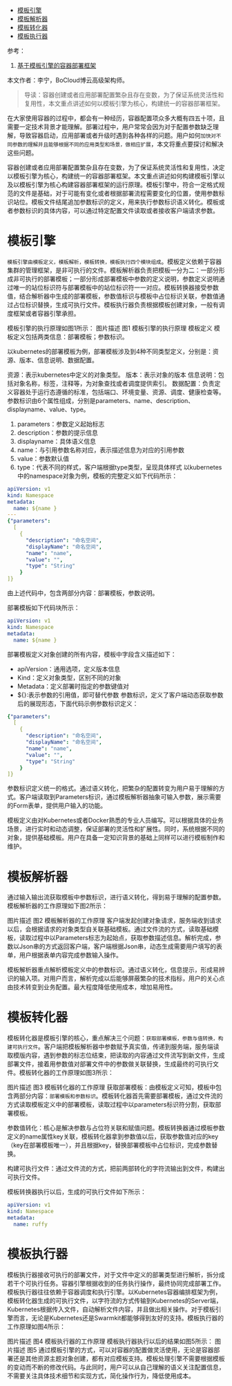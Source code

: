 
<!-- @import "[TOC]" {cmd="toc" depthFrom=1 depthTo=6 orderedList=false} -->
<!-- code_chunk_output -->

* [模板引擎](#模板引擎)
* [模板解析器](#模板解析器)
* [模板转化器](#模板转化器)
* [模板执行器](#模板执行器)

<!-- /code_chunk_output -->

参考：

1. [基于模板引擎的容器部署框架 ](http://geek.csdn.net/news/detail/231208)

本文作者：李宁，BoCloud博云高级架构师。

> 导读：容器创建或者应用部署配置繁杂且存在变数，为了保证系统灵活性和复用性，本文重点讲述如何以模板引擎为核心，构建统一的容器部署框架。

在大家使用容器的过程中，都会有一种经历，容器配置项众多大概有四五十项，且需要一定技术背景才能理解。部署过程中，用户常常会因为对于配置参数缺乏理解，导致容器启动，应用部署或者升级时遇到各种各样的问题。用户如何`加快对不同参数的理解并且能够根据不同的应用类型和场景，做相应扩展`，本文将重点要探讨和解决这些问题。

容器创建或者应用部署配置繁杂且存在变数，为了保证系统灵活性和复用性，决定以模板引擎为核心，构建统一的容器部署框架。本文重点讲述如何构建模板引擎以及以模板引擎为核心构建容器部署框架的运行原理。模板引擎中，符合一定格式规范的文件是基础，对于可能有变化或者根据部署流程需要变化的位置，使用参数标识站位。模板文件结尾追加参数标识的定义，用来执行参数标识语义转化。模板或者参数标识的具体内容，可以通过特定配置文件读取或者接收客户端请求参数。

# 模板引擎
`模板引擎由模板定义，模板解析，模板转换，模板执行四个模块组成`。模板定义依赖于容器集群的管理框架，是非可执行的文件。模板解析器负责把模板一分为二：一部分形成非可执行的部署模板；一部分形成部署模板中参数的定义说明，参数定义说明通过唯一的站位标识符与部署模板中的站位标识符一一对应。模板转换器接受参数值，结合解析器中生成的部署模板，参数值标识与模板中占位标识关联，参数值通过占位标识替换，生成可执行文件。模板执行器负责根据模板创建对象，一般有调度框架或者容器引擎承担。

模板引擎的执行原理如图1所示： 
图片描述
图1 模板引擎的执行原理
模板定义
模板定义包括两类信息：部署模板；参数标识。

以kubernetes的部署模板为例，部署模板涉及到4种不同类型定义，分别是：资源、版本、信息说明、数据配置。

资源：表示kubernetes中定义的对象类型。
版本：表示对象的版本
信息说明：包括对象名称，标签，注释等，为对象查找或者调度提供索引。
数据配置：负责定义容器处于运行态遵循的标准，包括端口、环境变量、资源、调度、健康检查等。
参数标识由6个属性组成，分别是parameters、name、description、displayname、value、type。

1. parameters：参数定义起始标志
2. description：参数的提示信息
3. displayname：具体语义信息
4. name：与引用参数名称对应，表示描述信息为对应的引用参数
5. value：参数默认值
6. type：代表不同的样式，客户端根据type类型，呈现具体样式
以kubernetes中的namespace对象为例，模板的完整定义如下代码所示：

```yaml
apiVersion: v1
kind: Namespace
metadata:
  name: ${name }
---
{"parameters":
  [
    {
      "description": "命名空间",
      "displayName": "命名空间",
      "name": "name",
      "value": "",
      "type": "String"
    }
]}
```
由上述代码中，包含两部分内容：部署模板，参数说明。

部署模板如下代码块所示：
```yaml
apiVersion: v1
kind: Namespace
metadata:
  name: ${name }
```
部署模板定义对象创建的所有内容，模板中字段含义描述如下：

* apiVersion：通用选项，定义版本信息
* Kind：定义对象类型，区别不同的对象
* Metadata：定义部署时指定的参数键值对
* ${}:表示参数的引用值，即可替代参数
参数标识，定义了客户端动态获取参数后的展现形态，下面代码示例参数标识定义：
```yaml
{"parameters":
  [
    {
      "description": "命名空间",
      "displayName": "命名空间",
      "name": "name",
      "value": "",
      "type": "String"
    }
]}
```
参数标识定义统一的格式。通过语义转化，把繁杂的配置转变为用户易于理解的方式。客户端读取到Parameters标识，通过模板解析器抽象可输入参数，展示需要的Form表单，提供用户输入的功能。

模板定义由对Kubernetes或者Docker熟悉的专业人员编写。可以根据具体的业务场景，进行实时和动态调整，保证部署的灵活性和扩展性。同时，系统根据不同的对象，提供基础模板。用户在具备一定知识背景的基础上同样可以进行模板制作和维护。

# 模板解析器
通过输入输出流获取模板中参数标识，进行语义转化，得到易于理解的配置参数。模板解析器的工作原理如下图2所示：

图片描述
图2 模板解析器的工作原理
客户端发起创建对象请求，服务端收到请求以后，会根据请求的对象类型自关联基础模板。通过文件流的方式，读取基础模板，读取过程中以Parameters标志为起始点，获取参数描述信息。解析完成，参数以Json串的方式返回客户端，客户端根据Json串，动态生成需要用户填写的表单，用户根据表单内容完成参数输入操作。

模板解析器重点解析模板定义中的参数标识。通过语义转化，信息提示，形成易辨识的输入项。对用户而言，解析完成以后能够屏蔽繁杂的技术指标，用户的关心点由技术转变到业务配置。最大程度降低使用成本，增加易用性。

# 模板转化器
模板转化器是模板引擎的核心，重点解决三个问题：`获取部署模板，参数与值转换，构建可执行文件`。客户端把模板解析器中参数赋予真实值，传递到服务端，服务端读取模版内容，遇到参数的标志位结束，把读取的内容通过文件流写到新文件，生成部署文件，接着用参数值对部署文件中的参数做关联替换，生成最终的可执行文件。模板转化器的工作原理如图3所示：

图片描述
图3 模板转化器的工作原理
获取部署模板：由模板定义可知，模板中包含两部分内容：`部署模板和参数标识`。模板转化器首先需要部署模板，通过文件流的方式读取模板定义中的部署模板，读取过程中以parameters标识符分割，获取部署模板。

参数值转化：核心是解决参数与占位符关联和赋值问题。模板转换器通过模板参数定义的name属性key关联，模板转化器拿到参数值以后，获取参数值对应的key（key在部署模板唯一），并且根据key，替换部署模板中占位标识，完成参数替换。

构建可执行文件：通过文件流的方式，把前两部转化的字符流输出到文件，构建出可执行文件。

模板转换器执行以后，生成的可执行文件如下所示：

```yaml
apiVersion: v1
kind: Namespace
metadata:
  name: ruffy   
```

# 模板执行器
模板执行器接收可执行的部署文件，对于文件中定义的部署类型进行解析，拆分成若干个可执行任务。容器引擎根据收到的任务执行操作，最终协同完成部署工作。模板执行器往往依赖于容器调度和执行引擎。以Kubernetes容器编排框架为例，模板转化器生成的可执行文件，以字符流的方式传输到Kubernetes的Server端，Kubernetes根据传入文件，自动解析文件内容，并且做出相关操作。对于模板引擎而言，无论是Kubernetes还是Swarmkit都能够得到友好的支持。模板执行器的工作原理如图4所示：

图片描述
图4 模板执行器的工作原理
模板执行器执行以后的结果如图5所示： 
图片描述
图5
通过模板引擎的方式，可以对容器的配置做灵活使用，无论是容器部署还是其他资源主题对象创建，都有对应模板支持。模板处理引擎不需要根据模板的变动而不断的修改代码。与此同时，用户可以从自己理解的语义关注配置信息，不需要关注具体技术细节和实现方式，简化操作行为，降低使用成本。